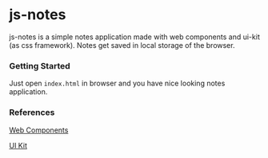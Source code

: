 # js-notes

js-notes is a simple notes application made with web components and ui-kit (as css framework). Notes get saved in local storage of the browser.

### Getting Started

Just open `index.html` in browser and you have nice looking notes application.

### References

[Web Components](https://www.webcomponents.org/)

[UI Kit](https://getuikit.com/)